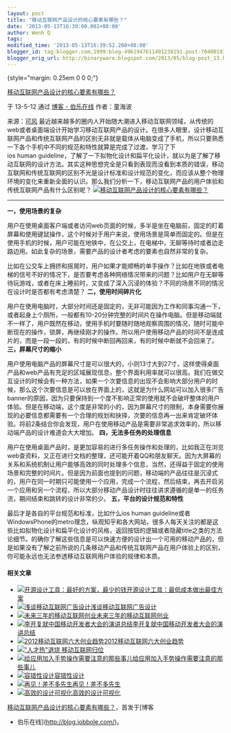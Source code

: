 ```yaml
---
layout: post
title: "移动互联网产品设计的核心要素有哪些？"
date: '2013-05-13T16:39:00.002+08:00'
author: Wenh Q
tags:
modified_time: '2013-05-13T16:39:52.260+08:00'
blogger_id: tag:blogger.com,1999:blog-4961947611491238191.post-7040019316430844520
blogger_orig_url: http://binaryware.blogspot.com/2013/05/blog-post_13.html
---
```


 {style="margin: 0.25em 0 0 0;"}

[移动互联网产品设计的核心要素有哪些？](http://blog.jobbole.com/39539/?utm_source=rss&utm_medium=rss&utm_campaign=%25e7%25a7%25bb%25e5%258a%25a8%25e4%25ba%2592%25e8%2581%2594%25e7%25bd%2591%25e4%25ba%25a7%25e5%2593%2581%25e8%25ae%25be%25e8%25ae%25a1%25e7%259a%2584%25e6%25a0%25b8%25e5%25bf%2583%25e8%25a6%2581%25e7%25b4%25a0%25e6%259c%2589%25e5%2593%25aa%25e4%25ba%259b%25ef%25bc%259f)

于 13-5-12 通过 [博客 - 伯乐在线](http://blog.jobbole.com/) 作者：童海波


来源：[可风](http://hi.baidu.com/kefeng/item/59b152ef12ca463e585dd888)
最近越来越多的圈内人开始随大潮进入移动互联网领域，从传统的web或者桌面端设计开始学习移动互联网产品的设计。在很多人眼里，设计移动互联网产品和传统互联网产品的区别无非就是载体从电脑变成了手机，所以只要熟悉一下各个手机中不同的规范和特性就算是完成了过渡，学习了下ios human guideline，了解了一下拟物化设计和扁平化设计，就以为是了解了移动互联网的设计方法。其实这种思想完全是只看到表现而没看到本质的错误，移动互联网和传统互联网的区别不光是设计标准和设计规范的变化，而应该从整个物理环境的变化来重新全面的认识。那么我们分析一下，移动互联网产品的用户体验和传统互联网产品有什么区别呢？
[![移动互联网产品设计的核心要素有哪些？](http://blog.jobbole.com/wp-content/uploads/2013/05/0e2442a7d933c895e7301e3ed01373f08202002c.png "移动互联网产品设计的核心要素有哪些？")](http://blog.jobbole.com/wp-content/uploads/2013/05/0e2442a7d933c895e7301e3ed01373f08202002c.png "移动互联网产品设计的核心要素有哪些？")
 ****
**一，使用场景的复杂**

用户在使用桌面客户端或者访问web页面的时候，多半是坐在电脑前，固定的盯着屏幕和使用键鼠操作，这个时候对于用户来说，使用场景是简单而固定的。但是在使用手机的时候，用户可能在地铁中，在公交上，在电梯中，无聊等待时或者边走路边用。如此复杂的场景，需要产品的设计者考虑的要素也自然非常的复杂。

比如在公交车上拥挤和摇晃时，用户如果才能顺畅的单手操作？比如在地铁或者电梯的信号不好的情况下，是否要考虑各种网络情况带来的问题？比如用户在无聊等待玩游戏，或者在床上睡前时，又变成了深入沉浸的体验？不同的场景不同的情况在设计时是否都有考虑清楚？
**二，使用时间碎片化**

用户在使用电脑时，大部分时间还是固定的，无非可能因为工作和同事沟通一下，或者起身上个厕所，一般都有10-20分钟完整的时间片在操作电脑。但是移动端就不一样了，用户既然在移动，使用手机时要随时随地观察周围的情况，随时可能中断现在的操作，锁屏，再继续刚才的操作。所以用户使用移动产品的时间不是连成片的，而是一段一段的，有的时候中断回再回来，有的时候中断就不会回来了。
**三，屏幕尺寸的缩小**

用户使用电脑产品的屏幕尺寸是可以很大的，小则13寸大到27寸，这样使得桌面产品和web产品有充足的区域展现信息，整个界面利用率就可以很高。我们在做交互设计的时候会有一种方法，如果一个次要信息的出现不会影响大部分用户的时候，那么这个次要信息是可以放在界面上的，这就是为什么网站可以加入很多广告banner的原因，因为只要保持到一个度不影响正常的使用就不会破坏整体的用户体验。但是在移动端，这个度是非常的小的，因为屏幕尺寸的限制，本身需要你展现的必要信息都需要有一个合理的规划和抉择，次要的信息再一出来肯定破坏体验。将前2条结合你会发现，用户在使用移动产品是需要非常追求效率的，所以移动端产品的设计难道会大大增加。
**四，无法多任务的处理信息**

用户在使用桌面产品时，是更加容易的进行多任务操作和处理的，比如我正在浏览web查资料，又正在进行文档的整理，还可能开着QQ和朋友聊天。因为大屏幕的关系和系统机制让用户能够高效的同时处理多个信息，当然，还得益于固定的使用场景和完整的时间片。但是因为前面也提到的问题，移动端的产品往往是沉浸式的，用户在同一时期只可能使用一个应用，完成一个流程，然后结束，再去开启另一个应用和另一个流程，所以大部分移动产品设计时往往讲求遵循的是单一的任务流，期间结束和跳转的设计非常的少。
**五，平台的设计规范和特性**

最后才是各自的平台规范和标准，比如什么ios human guideline或者WindowsPhone的metro理念，纵观知乎和各大网站，很多人每天关注的都是这些比如拟物化设计和扁平化设计的风格，返回按钮的逻辑或者隐藏title之类的方法论细节。的确你了解这些信息是可以快速方便的设计出一个可用的移动产品的，但是如果没有了解之前所说的几条移动产品和传统互联网产品在用户体验上的区别，你可能永远也无法参透移动互联网用户体验的规律和本质。

#### 相关文章

-   [![开源设计工具：最好的方案，最少的钱](http://blog.jobbole.com/wp-content/uploads/2012/04/Open-Source-design-tools-Best-Solution-with-Minimal-Cost01-150x150.jpg)](http://blog.jobbole.com/16596/)[开源设计工具：最低成本做出最佳方案](http://blog.jobbole.com/16596/)
-   [![浅谈移动互联网广告设计](http://blog.jobbole.com/wp-content/uploads/2012/02/On-the-mobile-Internet-advertising-design13-150x150.png)](http://blog.jobbole.com/13819/)[浅谈移动互联网广告设计](http://blog.jobbole.com/13819/)
-   [![未来三年的移动互联网创业](http://blog.jobbole.com/wp-content/uploads/2011/11/Internet-logo.jpg)](http://blog.jobbole.com/8946/)[未来三年的移动互联网创业](http://blog.jobbole.com/8946/)
-   [![李开复就中国移动开发者大会的演讲总结](http://blog.jobbole.com/wp-content/plugins/wordpress-23-related-posts-plugin/static/thumbs/12.jpg)](http://blog.jobbole.com/283/)[李开复就中国移动开发者大会的演讲总结](http://blog.jobbole.com/283/)
-   [![2012移动互联网六大创业趋势](http://blog.jobbole.com/wp-content/uploads/2012/01/Six-mobile-Internet-business-trend6-150x150.jpg)](http://blog.jobbole.com/11407/)[2012移动互联网六大创业趋势](http://blog.jobbole.com/11407/)
-   [![](http://blog.jobbole.com/wp-content/uploads/2011/10/Android-logo.jpg)](http://blog.jobbole.com/18839/)["人才热"退烧
    移动互联网归位](http://blog.jobbole.com/18839/)
-   [![给应用加入手势操作需要注意的那些事儿](http://blog.jobbole.com/wp-content/uploads/2013/04/9cfbdcafd31f818c3ce7695718c1e092-150x150.jpg)](http://blog.jobbole.com/38621/)[给应用加入手势操作需要注意的那些事儿](http://blog.jobbole.com/38621/)
-   [![容错性设计](http://blog.jobbole.com/wp-content/uploads/2012/01/Fault-tolerance-design10-150x150.png)](http://blog.jobbole.com/11280/)[容错性设计](http://blog.jobbole.com/11280/)
-   [![再见！差不多先生](http://blog.jobbole.com/wp-content/uploads/2011/12/1-150x150.png)](http://blog.jobbole.com/9957/)[再见！差不多先生](http://blog.jobbole.com/9957/)
-   [![高效的设计可视化](http://blog.jobbole.com/wp-content/uploads/2012/05/Efficient-design-visualization3-150x150.png)](http://blog.jobbole.com/19902/)[高效的设计可视化](http://blog.jobbole.com/19902/)

[移动互联网产品设计的核心要素有哪些？](http://blog.jobbole.com/39539/)，首发于[博客
- 伯乐在线](http://blog.jobbole.com/)。
